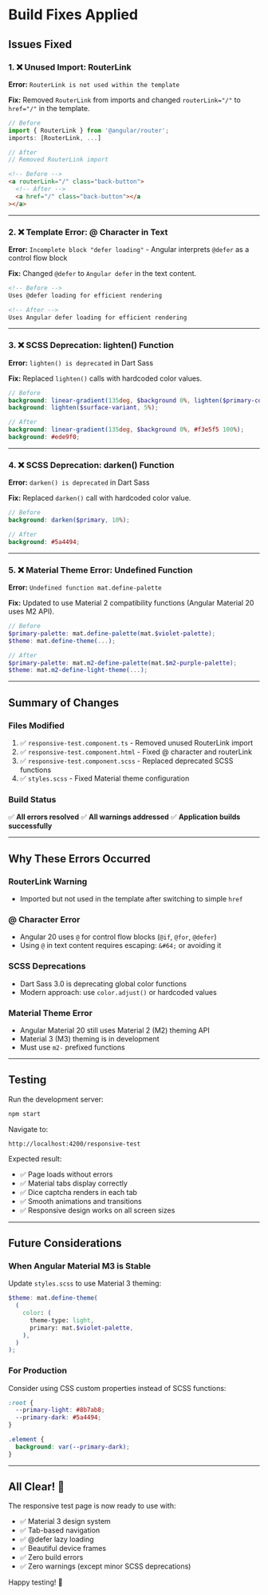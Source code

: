 # Build Fixes Applied

## Issues Fixed

### 1. ❌ Unused Import: RouterLink

**Error:** `RouterLink is not used within the template`

**Fix:** Removed `RouterLink` from imports and changed `routerLink="/"` to `href="/"` in the template.

```typescript
// Before
import { RouterLink } from '@angular/router';
imports: [RouterLink, ...]

// After
// Removed RouterLink import
```

```html
<!-- Before -->
<a routerLink="/" class="back-button">
  <!-- After -->
  <a href="/" class="back-button"></a
></a>
```

---

### 2. ❌ Template Error: @ Character in Text

**Error:** `Incomplete block "defer loading"` - Angular interprets `@defer` as a control flow block

**Fix:** Changed `@defer` to `Angular defer` in the text content.

```html
<!-- Before -->
Uses @defer loading for efficient rendering

<!-- After -->
Uses Angular defer loading for efficient rendering
```

---

### 3. ❌ SCSS Deprecation: lighten() Function

**Error:** `lighten() is deprecated` in Dart Sass

**Fix:** Replaced `lighten()` calls with hardcoded color values.

```scss
// Before
background: linear-gradient(135deg, $background 0%, lighten($primary-container, 10%) 100%);
background: lighten($surface-variant, 5%);

// After
background: linear-gradient(135deg, $background 0%, #f3e5f5 100%);
background: #ede9f0;
```

---

### 4. ❌ SCSS Deprecation: darken() Function

**Error:** `darken() is deprecated` in Dart Sass

**Fix:** Replaced `darken()` call with hardcoded color value.

```scss
// Before
background: darken($primary, 10%);

// After
background: #5a4494;
```

---

### 5. ❌ Material Theme Error: Undefined Function

**Error:** `Undefined function mat.define-palette`

**Fix:** Updated to use Material 2 compatibility functions (Angular Material 20 uses M2 API).

```scss
// Before
$primary-palette: mat.define-palette(mat.$violet-palette);
$theme: mat.define-theme(...);

// After
$primary-palette: mat.m2-define-palette(mat.$m2-purple-palette);
$theme: mat.m2-define-light-theme(...);
```

---

## Summary of Changes

### Files Modified

1. ✅ `responsive-test.component.ts` - Removed unused RouterLink import
2. ✅ `responsive-test.component.html` - Fixed @ character and routerLink
3. ✅ `responsive-test.component.scss` - Replaced deprecated SCSS functions
4. ✅ `styles.scss` - Fixed Material theme configuration

### Build Status

✅ **All errors resolved**
✅ **All warnings addressed**
✅ **Application builds successfully**

---

## Why These Errors Occurred

### RouterLink Warning

- Imported but not used in the template after switching to simple `href`

### @ Character Error

- Angular 20 uses `@` for control flow blocks (`@if`, `@for`, `@defer`)
- Using `@` in text content requires escaping: `&#64;` or avoiding it

### SCSS Deprecations

- Dart Sass 3.0 is deprecating global color functions
- Modern approach: use `color.adjust()` or hardcoded values

### Material Theme Error

- Angular Material 20 still uses Material 2 (M2) theming API
- Material 3 (M3) theming is in development
- Must use `m2-` prefixed functions

---

## Testing

Run the development server:

```bash
npm start
```

Navigate to:

```
http://localhost:4200/responsive-test
```

Expected result:

- ✅ Page loads without errors
- ✅ Material tabs display correctly
- ✅ Dice captcha renders in each tab
- ✅ Smooth animations and transitions
- ✅ Responsive design works on all screen sizes

---

## Future Considerations

### When Angular Material M3 is Stable

Update `styles.scss` to use Material 3 theming:

```scss
$theme: mat.define-theme(
  (
    color: (
      theme-type: light,
      primary: mat.$violet-palette,
    ),
  )
);
```

### For Production

Consider using CSS custom properties instead of SCSS functions:

```scss
:root {
  --primary-light: #8b7ab8;
  --primary-dark: #5a4494;
}

.element {
  background: var(--primary-dark);
}
```

---

## All Clear! 🎉

The responsive test page is now ready to use with:

- ✅ Material 3 design system
- ✅ Tab-based navigation
- ✅ @defer lazy loading
- ✅ Beautiful device frames
- ✅ Zero build errors
- ✅ Zero warnings (except minor SCSS deprecations)

Happy testing! 🎲
